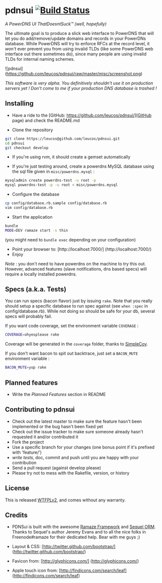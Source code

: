 pdnsui [![Build Status](https://secure.travis-ci.org/leucos/pdnsui.png?branch=master)](http://travis-ci.org/leucos/pdnsui)
======

*A PowerDNS UI ThatDoesntSuck™ (well, hopefully)*

The ultimate goal is to produce a slick web interface to PowerDNS that
will let you do add/remove/update domains and records in your PowerDNs
database. While PowerDNS will try to enforce RFCs at the record level, it
*won't* ever prevent you from using invalid TLDs (like some PowerDNS web
interface out there sometimes do), since many people are using invalid
TLDs for internal naming schemes.

![pdnsui]
(https://github.com/leucos/pdnsui/raw/master/misc/screenshot.png)

_This software is *very* alpha. You definitively shouldn't use it on
production servers yet ! Don't come to me if your production DNS
database is trashed !_

Installing
----------

* Have a ride to the [GitHub: https://github.com/leucos/pdnsui/](GitHub page) and check the README.md

* Clone the repository

```bash
git clone https://leucos@github.com/leucos/pdnsui.git
cd pdnsui
git checkout develop
```

* If you're using rvm, it should create a gemset automatically

* If you're just testing around, create a powerdns MySQL database using
  the sql file given in `misc/powerdns.mysql` :

```bash
mysqladmin create powerdns-test -u root -p
mysql powerdns-test -p -u root < misc/powerdns.mysql
```

* Configure the database

```bash
cp config/database.rb.sample config/database.rb
vim config/database.rb
```

* Start the application 

```bash
bundle
MODE=DEV ramaze start -s thin
```
(you might need to `bundle exec` depending on your configuration)

* Point your browser to: [http://localhost:7000/] (http://localhost:7000/)
* Enjoy

_Note_ : you don't need to have powerdns on the machine to try this out.
However, advanced features (slave notifications, dns based specs) will
require a locally installed powerdns.

Specs (a.k.a. Tests)
--------------------

You can run specs (bacon flavor) just by issuing `rake`. Note that you
really should setup a specific database to run spec against (see ``when
:spec`` in config/database.rb). While not doing so should be safe for
your db, several specs will probably fail.

If you want code coverage, set the environment variable ``COVERAGE`` :

```bash
COVERAGE=ohyesplease rake
```

Coverage will be generated in the ``coverage`` folder, thanks to
[SimpleCov](https://github.com/colszowka/simplecov).

If you don't want bacon to spit out backtrace, just set a ``BACON_MUTE``
environment variable :

```bash
BACON_MUTE=yup rake
```

Planned features
----------------

* Write the _Planned Features_ section in README

Contributing to pdnsui
----------------------

* Check out the latest master to make sure the feature hasn't been
  implemented or the bug hasn't been fixed yet
* Check out the issue tracker to make sure someone already hasn't
  requested it and/or contributed it
* Fork the project
* Use a specific branch for your changes (one bonus point if it's prefixed with 'feature/')
* _write tests_, doc, commit and push until you are happy with your contribution
* Send a pull request (against develop please)
* Please try not to mess with the Rakefile, version, or history

License
-------

This is released [WTFPLv2](http://sam.zoy.org/wtfpl/), and comes without
any warranty.

Credits
-------

- PDNSui is built with the awesome [Ramaze
  Framework](https://github.com/Ramaze/ramaze) and [Sequel
ORM](https://github.com/jeremyevans/sequel). Thanks to Sequel's author
Jeremy Evans and to all the nice folks in Freenode#ramaze for their
dedicated help. Bear with me guys ;)

- Layout & CSS: [http://twitter.github.com/bootstrap/]
(http://twitter.github.com/bootstrap/)

- Favicon from: [http://glyphicons.com/] (http://glyphicons.com/)

- Apple touch icon from: [http://findicons.com/search/leaf] (http://findicons.com/search/leaf)

